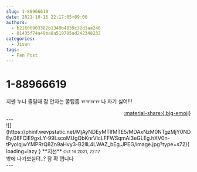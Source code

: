 ```yaml
---
slug: 1-88966619
date: 2021-10-16 22:17:05+09:00
authors:
  - b21606903382b1340b4839c32d1aa246
  - 01435f74a49ba8a519705ad242348232
categories:
  - Jisun
tags:
  - Fan Post
---
```


# 1-88966619

<div class="post-container" markdown="1">
<div class="content-container md-sidebar__scrollwrap" markdown="1">

지쎈 누나 졸릴때 잠 안자는 꿀팁좀 ㅠㅠㅠㅠ 나 자기 싫어!!!

</div>
</div>

<div style="text-align: right;" markdown="1">
<a href="https://weverse.io/fromis9/fanpost/1-88966619" style="text-align: right;">:material-share:{.big-emoji}</a>
</div>
---

<div class="comments-container md-sidebar__scrollwrap" markdown="1">
<div class="comment" markdown="1">
<div class='id-container' markdown="1">
![](https://phinf.wevpstatic.net/MjAyNDEyMTlfMTE5/MDAxNzM0NTgzMjY0NDEy.08FClE9gxLY-99LscoMUgQbKnrVicLFFWSqmAi3eGLEg.hXV0n-tPyoIqjwYMPRrQ8Zn9aHvy3-B2llL4LWAZ_bEg.JPEG/image.jpg?type=s72){ loading=lazy }
**<span class="artist">지선</span>** <small>Oct 16 2021, 22:17</small><br>
</div>
<div class='comment-body' markdown="1">
밖에 나가보실텨..? 잠 확 깹니다
</div>
</div>
</div>
---
